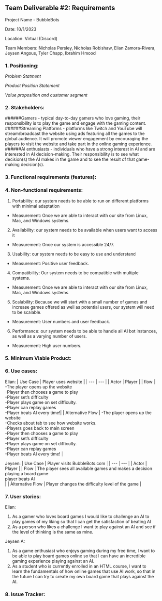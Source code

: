 ## Team Deliverable #2: Requirements

Project Name - BubbleBots

Date: 10/1/2023

Location: Virtual (Discord)

Team Members: Nicholas Persley, Nicholas Robishaw, Elian Zamora-Rivera, Jeysen Angous, Tyler Chapp, Ibrahim Hmood

### 1. Positioning:
_Problem Statment_

_Product Position Statement_

_Value proposition and customer segment_


### 2. Stakeholders:

######Gamers - typical day-to-day gamers who love gaming, their responsibility is to play the game and engage with the gaming content.
 ######Streaming Platforms - platforms like Twitch and YouTube will stream/broadcast the website using ads featuring all the games to the global audience. It will promote viewer engagement by encouraging the players to visit the website and take part in the online gaming experience.
 ######AI enthusiasts - individuals who have a strong interest in AI and are interested in AI decision-making. Their responsibility is to see what decision(s) the AI makes in the game and to see the result of that game-making decision(s).


### 3. Functional requirements (features):


### 4. Non-functional requirements:
1. Portability: our system needs to be able to run on different platforms with minimal adaptation

- Measurement: Once we are able to interact with our site from Linux, Mac, and Windows systems.

2. Availability: our system needs to be available when users want to access it

- Measurement: Once our system is accessible 24/7.

3.  Usability: our system needs to be easy to use and understand

- Measurement: Positive user feedback. 

4. Compatibility: Our system needs to be compatible with multiple systems.

- Measurement:  Once we are able to interact with our site from Linux, Mac, and Windows systems.

5. Scalability: Because we will start with a small number of games and increase games offered as well as potential users, our system will need to be scalable.

- Measurement: User numbers and user feedback.

6. Performance: our system needs to be able to handle all AI bot instances, as well as a varying number of users.
 
- Measurement: High user numbers.

### 5. Minimum Viable Product:


### 6. Use cases:
Elian:
| Use Case | Player uses website |
| --- | --- |
| Actor | Player |
| flow | -The player opens up the website <br /> -Player then chooses a game to play<br /> -Player set’s difficulty <br /> -Player plays game on set difficulty. <br /> -Player can replay games<br />-Player beats AI every time!|
| Alternative Flow | -The player opens up the website<br /> -Checks about tab to see how website works. <br /> -Players goes back to main screen<br /> -Player then chooses a game to play<br /> -Player set’s difficulty <br /> -Player plays game on set difficulty. <br /> -Player can replay games<br /> -Player beats AI every time! |

Jeysen:
| Use Case | Player visits BubbleBots.com |
| --- | --- |
| Actor | Player |
| Flow | The player sees all available games and makes a decision playing a board game <br /> player beats AI<br /> |
| Alternative Flow | Player changes the difficulty level of the game |
         
### 7. User stories:
Elian: 
1. As a gamer who loves board games I would like to challenge an AI to play games of my liking so that I can get the satisfaction of       beating AI 
2. As a person who likes a challenge I want to play against an AI and see if the level of thinking is the same as mine.

Jeysen A:
1. As a game enthusiast who enjoys gaming during my free time, I want to be able to play board games online so that I can have an incredible gaming experience playing against an AI.
2. As a student who is currently enrolled in an HTML course, I want to learn the fundamentals of how online games that use AI work, so that in the future I can try to create my own board game that plays against the AI.



### 8. Issue Tracker:
